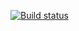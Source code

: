 [![Build status](https://ci.appveyor.com/api/projects/status/ey26b7a3wp9by4pq/branch/main?svg=true)](https://ci.appveyor.com/project/Daria-Tiko/postmanecho/branch/main)